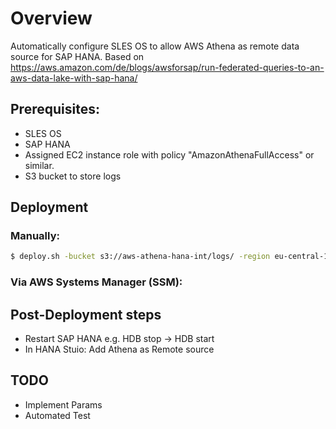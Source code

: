 
# Overview

Automatically configure SLES OS to allow AWS Athena as remote data source for SAP HANA. Based on
https://aws.amazon.com/de/blogs/awsforsap/run-federated-queries-to-an-aws-data-lake-with-sap-hana/

## Prerequisites:

- SLES OS
- SAP HANA
- Assigned EC2 instance role with policy "AmazonAthenaFullAccess" or similar.
- S3 bucket to store logs

## Deployment

### Manually:

```bash
$ deploy.sh -bucket s3://aws-athena-hana-int/logs/ -region eu-central-1
```

### Via AWS Systems Manager (SSM):


## Post-Deployment steps

- Restart SAP HANA e.g. HDB stop -> HDB start
- In HANA Stuio: Add Athena as Remote source

## TODO

- Implement Params
- Automated Test